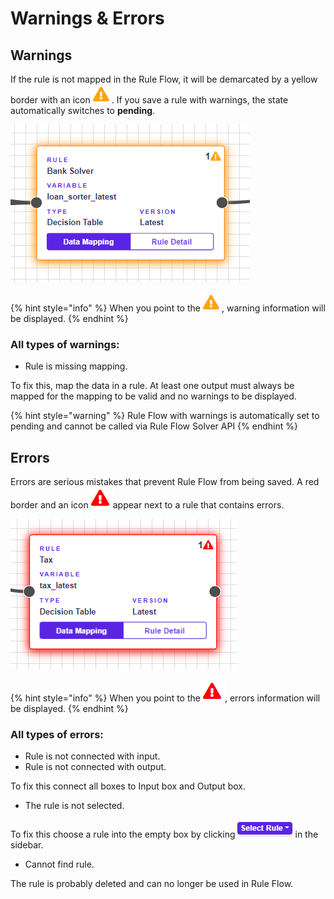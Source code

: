 # Warnings & Errors

## Warnings

If the rule is not mapped in the Rule Flow, it will be demarcated by a yellow border with an icon![](../.gitbook/assets/warningerror2.png). If you save a rule with warnings, the state automatically switches to **pending**.

![](../.gitbook/assets/warningbox.png)



{% hint style="info" %}
When you point to the![](../.gitbook/assets/warningerror2.png), warning information will be displayed.
{% endhint %}

### All types of warnings:

* Rule is missing mapping.

To fix this, map the data in a rule. At least one output must always be mapped for the mapping to be valid and no warnings to be displayed.

{% hint style="warning" %}
Rule Flow with warnings is automatically set to pending and cannot be called via Rule Flow Solver API
{% endhint %}

## Errors

Errors are serious mistakes that prevent Rule Flow from being saved. A red border and an icon![](../.gitbook/assets/erroricon.png)appear next to a rule that contains errors.

![](../.gitbook/assets/errorbox.png)

{% hint style="info" %}
When you point to the![](../.gitbook/assets/erroricon.png), errors information will be displayed.
{% endhint %}

### All types of errors:

* Rule is not connected with input.
* Rule is not connected with output.

To fix this connect all boxes to Input box and Output box.

* The rule is not selected.

To fix this choose a rule into the empty box by clicking![](../.gitbook/assets/selectrule.png)in the sidebar.

* Cannot find rule.

The rule is probably deleted and can no longer be used in Rule Flow.



